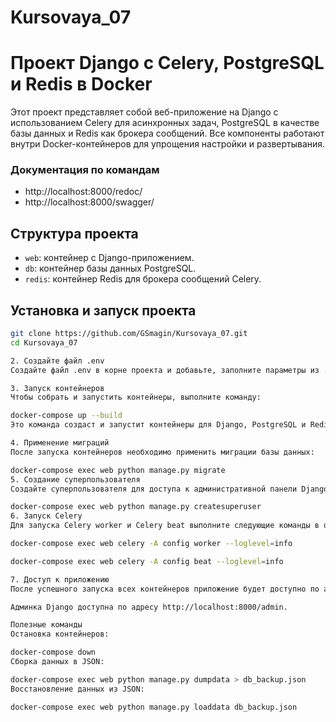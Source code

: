 # Kursovaya_07


# Проект Django с Celery, PostgreSQL и Redis в Docker

Этот проект представляет собой веб-приложение на Django с использованием Celery для
асинхронных задач, PostgreSQL в качестве базы данных и Redis как брокера сообщений.
Все компоненты работают внутри Docker-контейнеров для упрощения настройки и развертывания.

### Документация по командам

- http://localhost:8000/redoc/
- http://localhost:8000/swagger/

## Структура проекта

- `web`: контейнер с Django-приложением.
- `db`: контейнер базы данных PostgreSQL.
- `redis`: контейнер Redis для брокера сообщений Celery.

## Установка и запуск проекта


```bash
git clone https://github.com/GSmagin/Kursovaya_07.git
cd Kursovaya_07

2. Создайте файл .env
Создайте файл .env в корне проекта и добавьте, заполните параметры из .env.example

3. Запуск контейнеров
Чтобы собрать и запустить контейнеры, выполните команду:

docker-compose up --build
Это команда создаст и запустит контейнеры для Django, PostgreSQL и Redis.

4. Применение миграций
После запуска контейнеров необходимо применить миграции базы данных:

docker-compose exec web python manage.py migrate
5. Создание суперпользователя
Создайте суперпользователя для доступа к административной панели Django:

docker-compose exec web python manage.py createsuperuser
6. Запуск Celery
Для запуска Celery worker и Celery beat выполните следующие команды в отдельных терминалах:

docker-compose exec web celery -A config worker --loglevel=info

docker-compose exec web celery -A config beat --loglevel=info

7. Доступ к приложению
После успешного запуска всех контейнеров приложение будет доступно по адресу http://localhost:8000.

Админка Django доступна по адресу http://localhost:8000/admin.

Полезные команды
Остановка контейнеров:

docker-compose down
Сборка данных в JSON:

docker-compose exec web python manage.py dumpdata > db_backup.json
Восстановление данных из JSON:

docker-compose exec web python manage.py loaddata db_backup.json
